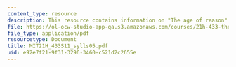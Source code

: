 ```yaml
---
content_type: resource
description: This resource contains information on "The age of reason".
file: https://ol-ocw-studio-app-qa.s3.amazonaws.com/courses/21h-433-the-age-of-reason-europe-from-the-17th-to-the-early-19th-centuries-spring-2011/e92e7f219f3132963460c521d2c2655e_MIT21H_433S11_sylls05.pdf
file_type: application/pdf
resourcetype: Document
title: MIT21H_433S11_sylls05.pdf
uid: e92e7f21-9f31-3296-3460-c521d2c2655e
---
```


